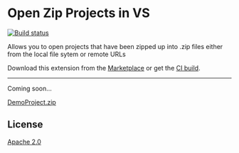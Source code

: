 # Open Zip Projects in VS

[![Build status](https://ci.appveyor.com/api/projects/status/j108ft197q68pun9?svg=true)](https://ci.appveyor.com/project/madskristensen/openzipproject)

Allows you to open projects that have been zipped up into .zip files either from the local file sytem or remote URLs

Download this extension from the [Marketplace](https://marketplace.visualstudio.com/items?itemName=MadsKristensen.OpenZipProject)
or get the [CI build](https://www.vsixgallery.com/extension/75295161-4c91-4eea-85e5-4c01f831e831).

-----------------------------------------

Coming soon...

[DemoProject.zip](https://tinyurl.com/ybjqrqpu)

## License
[Apache 2.0](LICENSE)
